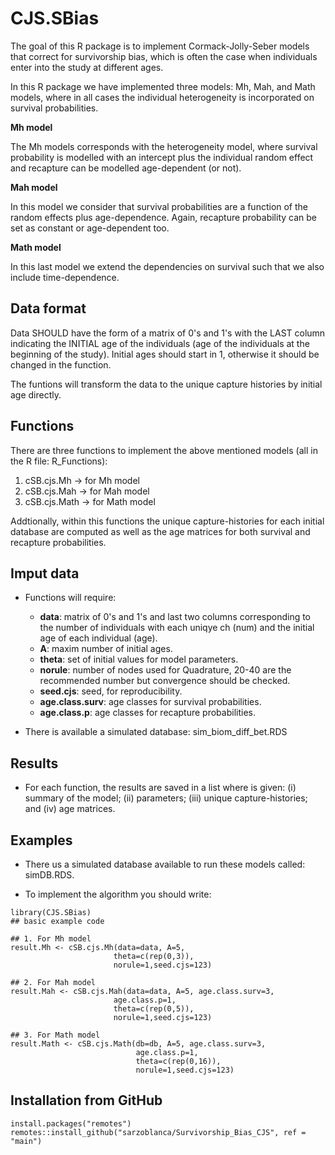 # CJS.SBias

The goal of this R package is to implement Cormack-Jolly-Seber models that correct for survivorship bias, which is often the case when individuals enter into the study at different ages.

In this R package we have implemented three models: Mh, Mah, and Math models, where in all cases the individual heterogeneity is incorporated on survival probabilities. 


**Mh model**

The Mh models corresponds with the heterogeneity model, where survival probability is modelled with an intercept plus the individual random effect and recapture can be modelled age-dependent (or not).

**Mah model**

In this model we consider that survival probabilities are a function of the random effects plus age-dependence. Again, recapture probability can be set as constant or age-dependent too. 

**Math model**

In this last model we extend the dependencies on survival such that we also include time-dependence.

## Data format

Data SHOULD have the form of a matrix of 0's and 1's with the LAST column indicating the INITIAL age of the individuals (age of the individuals at the beginning of the study). Initial ages should start in 1, otherwise it should be changed in the function. 

The funtions will transform the data to the unique capture histories by initial age directly.

## Functions

There are three functions to implement the above mentioned models (all in the R file: R_Functions):

1) cSB.cjs.Mh -> for Mh model
2) cSB.cjs.Mah -> for Mah model
3) cSB.cjs.Math -> for Math model

Addtionally, within this functions the unique capture-histories for each initial database are computed as well as the age matrices for both survival and recapture probabilities. 

## Imput data

+ Functions will require: 
  * **data**: matrix of 0's and 1's and last two columns corresponding to the number of individuals with each uniqye ch (num) and the initial age of each individual (age).
  * **A**: maxim number of initial ages.
  * **theta**: set of initial values for model parameters.
  * **norule**: number of nodes used for Quadrature, 20-40 are the recommended number but convergence should be checked.
  * **seed.cjs**: seed, for reproducibility.
  * **age.class.surv**: age classes for survival probabilities.
  * **age.class.p**: age classes for recapture probabilities.
 
+ There is available a simulated database: sim_biom_diff_bet.RDS

## Results

+ For each function, the results are saved in a list where is given: (i) summary of the model; (ii) parameters; (iii) unique capture-histories; and (iv) age matrices.

## Examples

+ There us a simulated database available to run these models called: simDB.RDS.

+ To implement the algorithm you should write:

```{r example}
library(CJS.SBias)
## basic example code

## 1. For Mh model
result.Mh <- cSB.cjs.Mh(data=data, A=5,
                       theta=c(rep(0,3)),
                       norule=1,seed.cjs=123)

## 2. For Mah model
result.Mah <- cSB.cjs.Mah(data=data, A=5, age.class.surv=3,
                       age.class.p=1,
                       theta=c(rep(0,5)),
                       norule=1,seed.cjs=123)

## 3. For Math model
result.Math <- cSB.cjs.Math(db=db, A=5, age.class.surv=3,
                            age.class.p=1,
                            theta=c(rep(0,16)),
                            norule=1,seed.cjs=123)
```

## Installation from GitHub

```{r example}
install.packages("remotes")
remotes::install_github("sarzoblanca/Survivorship_Bias_CJS", ref = "main")                          
```

